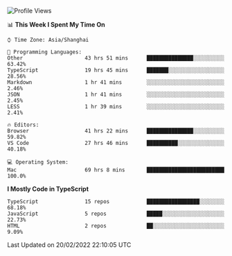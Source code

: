 <!--START_SECTION:waka-->
![Profile Views](http://img.shields.io/badge/Profile%20Views-0-blue)

📊 **This Week I Spent My Time On** 

```text
⌚︎ Time Zone: Asia/Shanghai

💬 Programming Languages: 
Other                    43 hrs 51 mins      ███████████████░░░░░░░░░░   63.42% 
TypeScript               19 hrs 45 mins      ███████░░░░░░░░░░░░░░░░░░   28.56% 
Markdown                 1 hr 41 mins        ░░░░░░░░░░░░░░░░░░░░░░░░░   2.46% 
JSON                     1 hr 41 mins        ░░░░░░░░░░░░░░░░░░░░░░░░░   2.45% 
LESS                     1 hr 39 mins        ░░░░░░░░░░░░░░░░░░░░░░░░░   2.41%

🔥 Editors: 
Browser                  41 hrs 22 mins      ███████████████░░░░░░░░░░   59.82% 
VS Code                  27 hrs 46 mins      ██████████░░░░░░░░░░░░░░░   40.18%

💻 Operating System: 
Mac                      69 hrs 8 mins       █████████████████████████   100.0%

```

**I Mostly Code in TypeScript** 

```text
TypeScript               15 repos            █████████████████░░░░░░░░   68.18% 
JavaScript               5 repos             █████░░░░░░░░░░░░░░░░░░░░   22.73% 
HTML                     2 repos             ██░░░░░░░░░░░░░░░░░░░░░░░   9.09%

```



 Last Updated on 20/02/2022 22:10:05 UTC
<!--END_SECTION:waka-->
